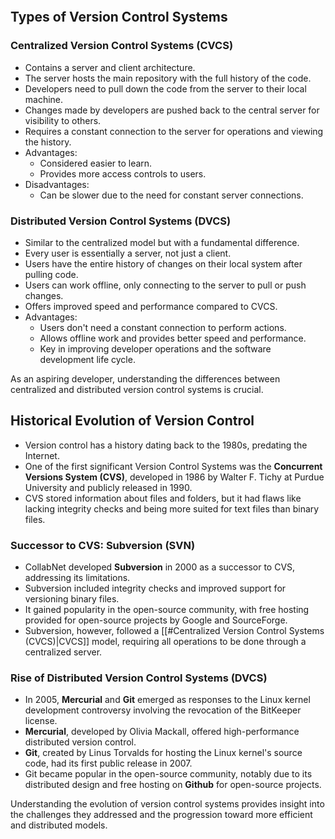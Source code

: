 ```table-of-contents
```
## Types of Version Control Systems

### Centralized Version Control Systems (CVCS)

- Contains a server and client architecture.
- The server hosts the main repository with the full history of the code.
- Developers need to pull down the code from the server to their local machine.
- Changes made by developers are pushed back to the central server for visibility to others.
- Requires a constant connection to the server for operations and viewing the history.
- Advantages:
	 - Considered easier to learn.
	 - Provides more access controls to users.
- Disadvantages:
	 - Can be slower due to the need for constant server connections.

### Distributed Version Control Systems (DVCS)

- Similar to the centralized model but with a fundamental difference.
- Every user is essentially a server, not just a client.
- Users have the entire history of changes on their local system after pulling code.
- Users can work offline, only connecting to the server to pull or push changes.
- Offers improved speed and performance compared to CVCS.
- Advantages:
	 - Users don't need a constant connection to perform actions.
	 - Allows offline work and provides better speed and performance.
	 - Key in improving developer operations and the software development life cycle.


As an aspiring developer, understanding the differences between centralized and distributed version control systems is crucial.

## Historical Evolution of Version Control

- Version control has a history dating back to the 1980s, predating the Internet.
- One of the first significant Version Control Systems was the **Concurrent Versions System (CVS)**, developed in 1986 by Walter F. Tichy at Purdue University and publicly released in 1990.
- CVS stored information about files and folders, but it had flaws like lacking integrity checks and being more suited for text files than binary files.

### Successor to CVS: Subversion (SVN)

- CollabNet developed **Subversion** in 2000 as a successor to CVS, addressing its limitations.
- Subversion included integrity checks and improved support for versioning binary files.
- It gained popularity in the open-source community, with free hosting provided for open-source projects by Google and SourceForge.
- Subversion, however, followed a [[#Centralized Version Control Systems (CVCS)|CVCS]] model, requiring all operations to be done through a centralized server.

### Rise of Distributed Version Control Systems (DVCS)

- In 2005, **Mercurial** and **Git** emerged as responses to the Linux kernel development controversy involving the revocation of the BitKeeper license.
- **Mercurial**, developed by Olivia Mackall, offered high-performance distributed version control.
- **Git**, created by Linus Torvalds for hosting the Linux kernel's source code, had its first public release in 2007.
- Git became popular in the open-source community, notably due to its distributed design and free hosting on **Github** for open-source projects.

Understanding the evolution of version control systems provides insight into the challenges they addressed and the progression toward more efficient and distributed models. 